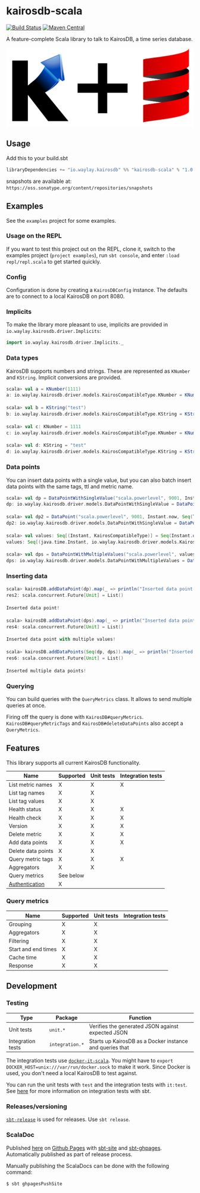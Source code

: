 # kairosdb-scala
[![Build Status](https://travis-ci.org/waylayio/kairosdb-scala.svg?branch=master)](https://travis-ci.org/waylayio/kairosdb-scala)
[![Maven Central](https://maven-badges.herokuapp.com/maven-central/io.waylay.kairosdb/kairosdb-scala/badge.svg)](https://maven-badges.herokuapp.com/maven-central/io.waylay.kairosdb/kairosdb-scala)

A feature-complete Scala library to talk to KairosDB, a time series database.

![](logo.png)

## Usage

Add this to your build.sbt

```scala
libraryDependencies += "io.waylay.kairosdb" %% "kairosdb-scala" % "1.0.0"
```

snapshots are available at: `https://oss.sonatype.org/content/repositories/snapshots`


## Examples

See the `examples` project for some examples.

### Usage on the REPL

If you want to test this project out on the REPL, clone it, switch to the examples project (`project examples`), run `sbt console`, and enter `:load repl/repl.scala` to get started quickly.

### Config

Configuration is done by creating a `KairosDBConfig` instance. The defaults are to connect to a local KairosDB on port 8080.

### Implicits

To make the library more pleasant to use, implicits are provided in `io.waylay.kairosdb.driver.Implicits`:

```scala
import io.waylay.kairosdb.driver.Implicits._
```

### Data types

KairosDB supports numbers and strings. These are represented as `KNumber` and `KString`. Implicit conversions are provided.

```scala
scala> val a = KNumber(1111)
a: io.waylay.kairosdb.driver.models.KairosCompatibleType.KNumber = KNumber(1111)

scala> val b = KString("test")
b: io.waylay.kairosdb.driver.models.KairosCompatibleType.KString = KString(test)

scala> val c: KNumber = 1111
c: io.waylay.kairosdb.driver.models.KairosCompatibleType.KNumber = KNumber(1111)

scala> val d: KString = "test"
d: io.waylay.kairosdb.driver.models.KairosCompatibleType.KString = KString(test)
```

### Data points

You can insert data points with a single value, but you can also batch insert data points with the same tags, ttl and metric name.

```scala
scala> val dp = DataPointWithSingleValue("scala.powerlevel", 9001, Instant.now, Seq(Tag("some", "tag")), Some(5.minutes))
dp: io.waylay.kairosdb.driver.models.DataPointWithSingleValue = DataPointWithSingleValue(MetricName(scala.powerlevel),KNumber(9001),2016-08-11T09:25:09.498Z,List(Tag(some,tag)),Some(5 minutes))

scala> val dp2 = DataPoint("scala.powerlevel", 9001, Instant.now, Seq(Tag("some", "tag")), Some(5.minutes))
dp2: io.waylay.kairosdb.driver.models.DataPointWithSingleValue = DataPointWithSingleValue(MetricName(scala.powerlevel),KNumber(9001),2016-08-11T09:25:28.639Z,List(Tag(some,tag)),Some(5 minutes))

scala> val values: Seq[(Instant, KairosCompatibleType)] = Seq(Instant.ofEpochMilli(1000) -> 10, Instant.ofEpochMilli(2000) -> 20)
values: Seq[(java.time.Instant, io.waylay.kairosdb.driver.models.KairosCompatibleType)] = List((1970-01-01T00:00:01Z,KNumber(10)), (1970-01-01T00:00:02Z,KNumber(20)))

scala> val dps = DataPointWithMultipleValues("scala.powerlevel", values, Seq(Tag("shared", "yes"), Tag("cool", "very")))
dps: io.waylay.kairosdb.driver.models.DataPointWithMultipleValues = DataPointWithMultipleValues(MetricName(scala.powerlevel),List((1970-01-01T00:00:01Z,KNumber(10)), (1970-01-01T00:00:02Z,KNumber(20))),List(Tag(shared,yes), Tag(cool,very)),None)
```

### Inserting data

```scala
scala> kairosDB.addDataPoint(dp).map(_ => println("Inserted data point!"))
res2: scala.concurrent.Future[Unit] = List()

Inserted data point!

scala> kairosDB.addDataPoint(dps).map(_ => println("Inserted data point with multiple values!"))
res4: scala.concurrent.Future[Unit] = List()

Inserted data point with multiple values!

scala> kairosDB.addDataPoints(Seq(dp, dps)).map(_ => println("Inserted multiple data points!"))
res6: scala.concurrent.Future[Unit] = List()

Inserted multiple data points!
```

### Querying

You can build queries with the `QueryMetrics` class. It allows to send multiple queries at once.

Firing off the query is done with `KairosDB#queryMetrics`. `KairosDB#queryMetricTags` and `KairosDB#deleteDataPoints` also accept a `QueryMetrics`.

## Features

This library supports all current KairosDB functionality.

| Name               | Supported | Unit tests | Integration tests |
| ------------------ | --- | --- | --- |
| List metric names  | X | X | X |
| List tag names     | X | X |  |
| List tag values    | X | X |  |
| Health status      | X | X | X |
| Health check       | X | X | X |
| Version            | X | X | X |
| Delete metric      | X | X | X |
| Add data points    | X | X | X |
| Delete data points | X | X |  |
| Query metric tags  | X | X | X |
| Aggregators        | X | X |  |
| Query metrics      | See below |  |  |
| [Authentication](https://github.com/waylayio/kairosdb-scala/issues/2) | X |  |  |

### Query metrics

| Name                | Supported | Unit tests | Integration tests |
| ------------------- | --- | --- | --- |
| Grouping            | X | X |  |
| Aggregators         | X | X |  |
| Filtering           | X | X |  |
| Start and end times | X | X |  |
| Cache time          | X | X |  |
| Response            | X | X |  |

## Development


### Testing

| Type              | Package         | Function                                                 |
|-------------------|-----------------|----------------------------------------------------------|
| Unit tests        | `unit.*`        | Verifies the generated JSON against expected JSON        |
| Integration tests | `integration.*` | Starts up KairosDB as a Docker instance and queries that |

The integration tests use [`docker-it-scala`](https://github.com/whisklabs/docker-it-scala). You might have to `export DOCKER_HOST=unix:///var/run/docker.sock` to make it work. Since Docker is used, you don't need a local KairosDB to test against.

You can run the unit tests with `test` and the integration tests with `it:test`. See [here](http://www.scala-sbt.org/0.13/docs/Testing.html#Integration+Tests) for more information on integration tests with sbt.

### Releases/versioning

[`sbt-release`](https://github.com/sbt/sbt-release) is used for releases. Use `sbt release`.

### ScalaDoc

Published [here](https://waylayio.github.io/kairosdb-scala/latest/api) on [Github Pages](https://pages.github.com/) with [sbt-site](https://github.com/sbt/sbt-site) and [sbt-ghpages](https://github.com/sbt/sbt-ghpages). Automatically published as part of release process.

Manually publishing the ScalaDocs can be done with the following command:

```
$ sbt ghpagesPushSite
```


